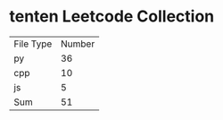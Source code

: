# tenten Leetcode Collection

<table><tr><td>File Type</td><td>Number</td></tr><tr><td>py</td><td>36</td></tr><tr><td>cpp</td><td>10</td></tr><tr><td>js</td><td>5</td></tr><tr><td>Sum</td><td>51</td></tr></table>